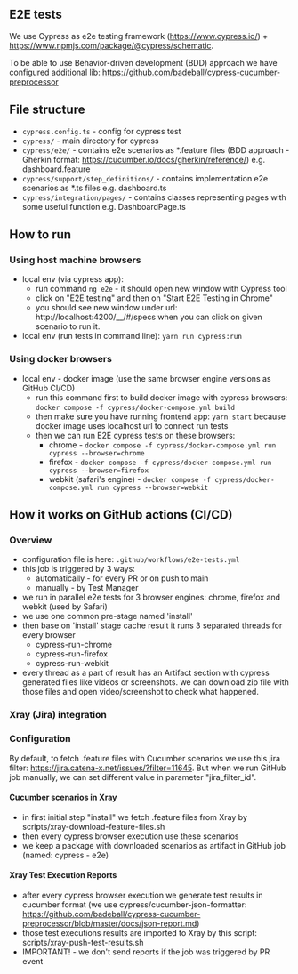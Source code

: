 ## E2E tests

We use Cypress as e2e testing framework (https://www.cypress.io/) + https://www.npmjs.com/package/@cypress/schematic.

To be able to use Behavior-driven development (BDD) approach we have configured additional lib: https://github.com/badeball/cypress-cucumber-preprocessor

## File structure

- `cypress.config.ts` - config for cypress test
- `cypress/` - main directory for cypress
- `cypress/e2e/` - contains e2e scenarios as \*.feature files (BDD approach - Gherkin format: https://cucumber.io/docs/gherkin/reference/) e.g. dashboard.feature
- `cypress/support/step_definitions/` - contains implementation e2e scenarios as \*.ts files e.g. dashboard.ts
- `cypress/integration/pages/` - contains classes representing pages with some useful function e.g. DashboardPage.ts

## How to run

### Using host machine browsers

- local env (via cypress app):
  - run command `ng e2e` - it should open new window with Cypress tool
  - click on "E2E testing" and then on "Start E2E Testing in Chrome"
  - you should see new window under url: http://localhost:4200/\_\_/#/specs when you can click on given scenario to run it.
- local env (run tests in command line): `yarn run cypress:run`

### Using docker browsers

- local env - docker image (use the same browser engine versions as GitHub CI/CD)
  - run this command first to build docker image with cypress browsers: `docker compose -f cypress/docker-compose.yml build `
  - then make sure you have running frontend app: `yarn start` because docker image uses localhost url to connect run tests
  - then we can run E2E cypress tests on these browsers:
    - chrome - `docker compose -f cypress/docker-compose.yml run cypress --browser=chrome`
    - firefox - `docker compose -f cypress/docker-compose.yml run cypress --browser=firefox`
    - webkit (safari's engine) - `docker compose -f cypress/docker-compose.yml run cypress --browser=webkit`

## How it works on GitHub actions (CI/CD)

### Overview

- configuration file is here: `.github/workflows/e2e-tests.yml`
- this job is triggered by 3 ways:
  - automatically - for every PR or on push to main
  - manually - by Test Manager
- we run in parallel e2e tests for 3 browser engines: chrome, firefox and webkit (used by Safari)
- we use one common pre-stage named 'install'
- then base on 'install' stage cache result it runs 3 separated threads for every browser
  - cypress-run-chrome
  - cypress-run-firefox
  - cypress-run-webkit
- every thread as a part of result has an Artifact section with cypress generated files like videos or screenshots. we can download zip file with those files and open video/screenshot to check what happened.

### Xray (Jira) integration

### Configuration

By default, to fetch .feature files with Cucumber scenarios we use this jira filter: https://jira.catena-x.net/issues/?filter=11645.
But when we run GitHub job manually, we can set different value in parameter "jira_filter_id".

#### Cucumber scenarios in Xray

- in first initial step "install" we fetch .feature files from Xray by scripts/xray-download-feature-files.sh
- then every cypress browser execution use these scenarios
- we keep a package with downloaded scenarios as artifact in GitHub job (named: cypress - e2e)

#### Xray Test Execution Reports

- after every cypress browser execution we generate test results in cucumber format (we use cypress/cucumber-json-formatter: https://github.com/badeball/cypress-cucumber-preprocessor/blob/master/docs/json-report.md)
- those test executions results are imported to Xray by this script: scripts/xray-push-test-results.sh
- IMPORTANT! - we don't send reports if the job was triggered by PR event
